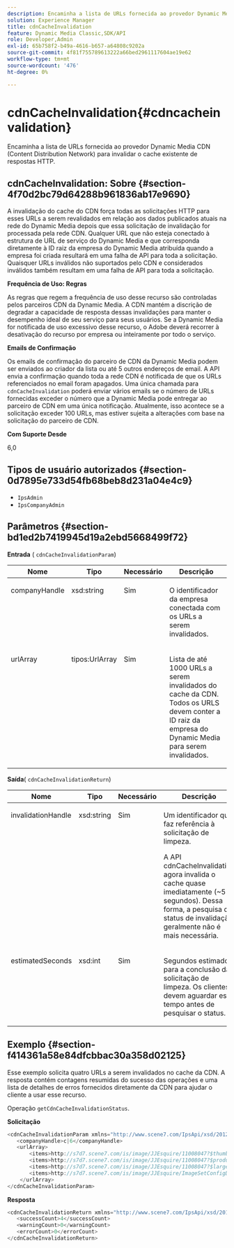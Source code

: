 ```yaml
---
description: Encaminha a lista de URLs fornecida ao provedor Dynamic Media CDN (Content Distribution Network) para invalidar o cache existente de respostas HTTP.
solution: Experience Manager
title: cdnCacheInvalidation
feature: Dynamic Media Classic,SDK/API
role: Developer,Admin
exl-id: 65b758f2-b49a-4616-b657-a64808c9202a
source-git-commit: 4f81f755789613222a66bed2961117604ae19e62
workflow-type: tm+mt
source-wordcount: '476'
ht-degree: 0%

---
```


# cdnCacheInvalidation{#cdncacheinvalidation}

Encaminha a lista de URLs fornecida ao provedor Dynamic Media CDN (Content Distribution Network) para invalidar o cache existente de respostas HTTP.

## cdnCacheInvalidation: Sobre {#section-4f70d2bc79d64288b961836ab17e9690}

A invalidação do cache do CDN força todas as solicitações HTTP para esses URLs a serem revalidados em relação aos dados publicados atuais na rede do Dynamic Media depois que essa solicitação de invalidação for processada pela rede CDN. Qualquer URL que não esteja conectado à estrutura de URL de serviço do Dynamic Media e que corresponda diretamente à ID raiz da empresa do Dynamic Media atribuída quando a empresa foi criada resultará em uma falha de API para toda a solicitação. Quaisquer URLs inválidos não suportados pelo CDN e considerados inválidos também resultam em uma falha de API para toda a solicitação.

**Frequência de Uso: Regras**

As regras que regem a frequência de uso desse recurso são controladas pelos parceiros CDN da Dynamic Media. A CDN mantém a discrição de degradar a capacidade de resposta dessas invalidações para manter o desempenho ideal de seu serviço para seus usuários. Se a Dynamic Media for notificada de uso excessivo desse recurso, o Adobe deverá recorrer à desativação do recurso por empresa ou inteiramente por todo o serviço.

**Emails de Confirmação**

Os emails de confirmação do parceiro de CDN da Dynamic Media podem ser enviados ao criador da lista ou até 5 outros endereços de email. A API envia a confirmação quando toda a rede CDN é notificada de que os URLs referenciados no email foram apagados. Uma única chamada para `cdnCacheInvalidation` poderá enviar vários emails se o número de URLs fornecidas exceder o número que a Dynamic Media pode entregar ao parceiro de CDN em uma única notificação. Atualmente, isso acontece se a solicitação exceder 100 URLs, mas estiver sujeita a alterações com base na solicitação do parceiro de CDN.

**Com Suporte Desde**

6,0

## Tipos de usuário autorizados {#section-0d7895e733d54fb68beb8d231a04e4c9}

* `IpsAdmin`
* `IpsCompanyAdmin`

## Parâmetros {#section-bd1ed2b7419945d19a2ebd5668499f72}

**Entrada** ( `cdnCacheInvalidationParam`)

<table id="table_EDD1875264C846BE951869D528A90D73"> 
 <thead> 
  <tr> 
   <th class="entry"> <b> Nome</b> </th> 
   <th class="entry"> <b> Tipo</b> </th> 
   <th class="entry"> <b> Necessário</b> </th> 
   <th class="entry"> <b> Descrição</b> </th> 
  </tr> 
 </thead>
 <tbody> 
  <tr valign="top"> 
   <td> <p> <span class="codeph"> <span class="varname"> companyHandle</span> </span> </p> </td> 
   <td> <p> <span class="codeph"> xsd:string</span> </p> </td> 
   <td> <p> Sim </p> </td> 
   <td> <p> O identificador da empresa conectada com os URLs a serem invalidados. </p> </td> 
  </tr> 
  <tr valign="top"> 
   <td> <p> <span class="codeph"> <span class="varname"> urlArray</span> </span> </p> </td> 
   <td> <p> <span class="codeph"> tipos:UrlArray</span> </p> </td> 
   <td> <p> Sim </p> </td> 
   <td> <p> Lista de até 1000 URLs a serem invalidados do cache da CDN. Todos os URLS devem conter a ID raiz da empresa do Dynamic Media para serem invalidados. </p> </td> 
  </tr> 
 </tbody> 
</table>

**Saída**( `cdnCacheInvalidationReturn`)

<table id="table_1D947C1BF8864820AD7BA0CDC0F076F9"> 
 <thead> 
  <tr> 
   <th class="entry"> <b> Nome</b> </th> 
   <th class="entry"> <b> Tipo</b> </th> 
   <th class="entry"> <b> Necessário</b> </th> 
   <th class="entry"> <b> Descrição</b> </th> 
  </tr> 
 </thead>
 <tbody> 
  <tr valign="top"> 
   <td colname="col1"> <p><span class="codeph"><span class="varname"> invalidationHandle</span></span> </p> </td> 
   <td colname="col2"> <p><span class="codeph"> xsd:string</span> </p> </td> 
   <td colname="col3"> <p>Sim </p> </td> 
   <td colname="col4"> <p>Um identificador que faz referência à solicitação de limpeza. </p> <p>A API <span class="codeph"> cdnCacheInvalidation</span> agora invalida o cache quase imediatamente (~5 segundos). Dessa forma, a pesquisa do status de invalidação geralmente não é mais necessária. </p> 
    <!--<p>The next three paragraphs were added as per CQDOC-13840 With the migration from Akamai v2 API's to fast purge, purging time is now approximately 5 seconds. You are no longer required to poll on the purge URL to find out the status of the purge request.</p>--> 
    <!--<p>The cache invalidation handle used to contained the company ID, the user account type used (small or large), and the purge url. With the release of 2019R1, <codeph>invalidationHandle</codeph> now contains just the company ID and the purge ID. </p>--> 
    <!--<p>Prior to 2019R1, two different Akamai users were being used for each geography (for example, <codeph>cdninvalidatesmallemea</codeph> and <codeph>cdninvalidatelargeemea</codeph>) to invalidate requests, depending on the number of URLs in each request. This functionality was done so that a small request was not blocked because of a large request. Now, with fast purge in 2019R1, the purge is nearly instantaneous, two users are no longer needed, and only one account is used. </p>--> </td> 
  </tr> 
  <tr valign="top"> 
   <td colname="col1"> <p><span class="codeph"><span class="varname"> estimatedSeconds</span></span> </p> </td> 
   <td colname="col2"> <p><span class="codeph"> xsd:int</span> </p> </td> 
   <td colname="col3"> <p>Sim </p> </td> 
   <td colname="col4"> <p>Segundos estimados para a conclusão da solicitação de limpeza. Os clientes devem aguardar esse tempo antes de pesquisar o status. </p> </td> 
  </tr> 
 </tbody> 
</table>

## Exemplo {#section-f414361a58e84dfcbbac30a358d02125}

Esse exemplo solicita quatro URLs a serem invalidados no cache da CDN. A resposta contém contagens resumidas do sucesso das operações e uma lista de detalhes de erros fornecidos diretamente da CDN para ajudar o cliente a usar esse recurso.

Operação `getCdnCacheInvalidationStatus`.

**Solicitação**

```java
<cdnCacheInvalidationParam xmlns="http://www.scene7.com/IpsApi/xsd/2012-02-14">
   <companyHandle>c|6</companyHandle>
   <urlArray>
       <items>http://s7d7.scene7.com/is/image/JJEsquire/11008047?$thumbnail$</items>
       <items>http://s7d7.scene7.com/is/image/JJEsquire/11008047?$product$</items>
       <items>http://s7d7.scene7.com/is/image/JJEsquire/11008047?$large$</items>
       <items>http://s7d7.scene7.com/is/image/JJEsquire/ImageSetConfigDefaults?req=userdata</items>
    </urlArray>
</cdnCacheInvalidationParam>
```

**Resposta**

```java
<cdnCacheInvalidationReturn xmlns="http://www.scene7.com/IpsApi/xsd/2012-02-14">
   <successCount>4</successCount>
   <warningCount>0</warningCount>
   <errorCount>0</errorCount>
</cdnCacheInvalidationReturn>
```
